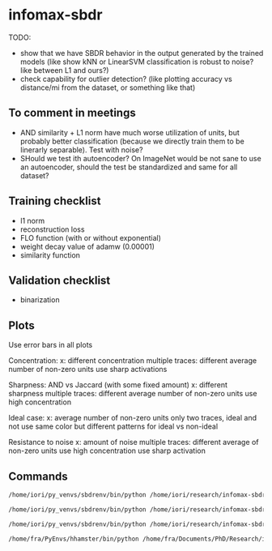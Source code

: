 # infomax-sbdr

TODO:

- show that we have SBDR behavior in the output generated by the trained models (like show kNN or LinearSVM classification is robust to noise? like between L1 and ours?)
- check capability for outlier detection? (like plotting accuracy vs distance/mi from the dataset, or something like that)

## To comment in meetings

- AND similarity + L1 norm have much worse utilization of units, but probably better classification (because we directly train them to be linerarly separable). Test with noise?
- SHould we test ith autoencoder? On ImageNet would be not sane to use an autoencoder, should the test be standardized and same for all dataset?

## Training checklist

- l1 norm
- reconstruction loss
- FLO function (with or without exponential)
- weight decay value of adamw (0.00001)
- similarity function

## Validation checklist

- binarization

## Plots

Use error bars in all plots

Concentration:
x: different concentration
multiple traces: different average number of non-zero units
use sharp activations

Sharpness: AND vs Jaccard (with some fixed amount)
x: different sharpness
multiple traces: different average number of non-zero units
use high concentration

Ideal case:
x: average number of non-zero units
only two traces, ideal and not
use same color but different patterns for ideal vs non-ideal

Resistance to noise
x: amount of noise
multiple traces: different average of non-zero units
use high concentration
use sharp activation

## Commands

```bash
/home/iori/py_venvs/sbdrenv/bin/python /home/iori/research/infomax-sbdr/scripts/sparse-infomax/fashionmnist/train_fashionmnist_contrastive_flonoexp.py --model dense_sigmoid_logand --number 1 --cuda_devices 2
```

```bash
/home/iori/py_venvs/sbdrenv/bin/python /home/iori/research/infomax-sbdr/scripts/sparse-infomax/cifar10/train_cifar10_contrastive_flonoexp.py --model=vgg_gavg_sigmoid_logand --number=1 --cuda_devices=3
```

```bash
/home/iori/py_venvs/sbdrenv/bin/python /home/iori/research/infomax-sbdr/scripts/sparse-infomax/cifar10/train_cifar10_contrastive_floexp_L1.py --model=vgg_gavg_sigmoid_and --number=2 --cuda_devices=2
```

```bash
/home/fra/PyEnvs/hhamster/bin/python /home/fra/Documents/PhD/Research/infomax-sbdr/scripts/sparse-infomax/fashionmnist/train_fashionmnist_contrastive_floexp_L1.py --model dense_sigmoid_and --number 1
```
